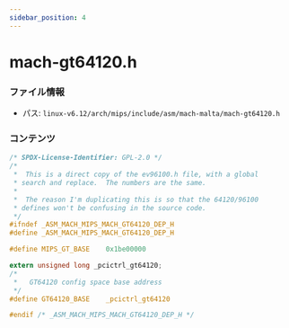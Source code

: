 ```yaml
---
sidebar_position: 4
---
```

# mach-gt64120.h

### ファイル情報

- パス: `linux-v6.12/arch/mips/include/asm/mach-malta/mach-gt64120.h`

### コンテンツ

```h
/* SPDX-License-Identifier: GPL-2.0 */
/*
 *  This is a direct copy of the ev96100.h file, with a global
 * search and replace.	The numbers are the same.
 *
 *  The reason I'm duplicating this is so that the 64120/96100
 * defines won't be confusing in the source code.
 */
#ifndef _ASM_MACH_MIPS_MACH_GT64120_DEP_H
#define _ASM_MACH_MIPS_MACH_GT64120_DEP_H

#define MIPS_GT_BASE	0x1be00000

extern unsigned long _pcictrl_gt64120;
/*
 *   GT64120 config space base address
 */
#define GT64120_BASE	_pcictrl_gt64120

#endif /* _ASM_MACH_MIPS_MACH_GT64120_DEP_H */

```
